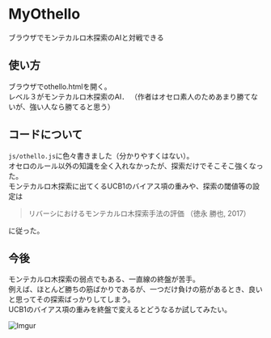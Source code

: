 # MyOthello
ブラウザでモンテカルロ木探索のAIと対戦できる

## 使い方
ブラウザでothello.htmlを開く。  
レベル３がモンテカルロ木探索のAI．
（作者はオセロ素人のためあまり勝てないが、強い人なら勝てると思う）  

## コードについて
`js/othello.js`に色々書きました（分かりやすくはない）。  
オセロのルール以外の知識を全く入れなかったが、探索だけでそこそこ強くなった。  
モンテカルロ木探索に出てくるUCB1のバイアス項の重みや、探索の閾値等の設定は
> リバーシにおけるモンテカルロ木探索手法の評価 （徳永 勝也, 2017）

に従った。

## 今後
モンテカルロ木探索の弱点でもある、一直線の終盤が苦手。  
例えば、ほとんど勝ちの筋ばかりであるが、一つだけ負けの筋があるとき、良いと思ってその探索ばっかりしてしまう。  
UCB1のバイアス項の重みを終盤で変えるとどうなるか試してみたい。  

![Imgur](https://i.imgur.com/QM1xjXS.png)
